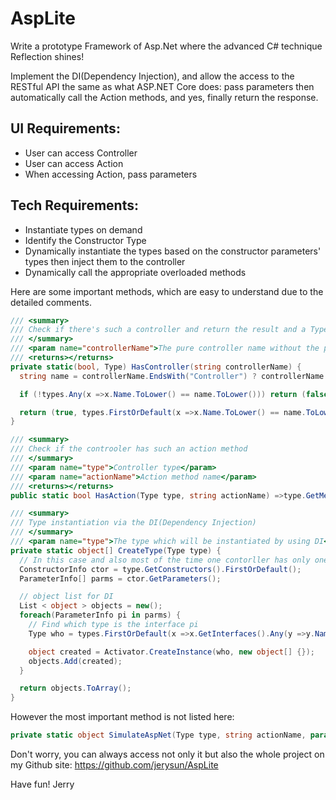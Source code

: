 # AspLite

Write a prototype Framework of Asp.Net where the advanced C# technique Reflection shines!

Implement the DI(Dependency Injection), and allow the access to the RESTful API the same as what ASP.NET Core does: pass parameters then automatically call the Action methods, and yes, finally return the response.

## UI Requirements:
- User can access Controller
- User can access Action
- When accessing Action, pass parameters

## Tech Requirements:
- Instantiate types on demand
- Identify the Constructor Type
- Dynamically instantiate the types based on the constructor parameters' types then inject them to the controller
- Dynamically call the appropriate overloaded methods

Here are some important methods, which are easy to understand due to the detailed comments.

```C#
/// <summary>
/// Check if there's such a controller and return the result and a Type as well
/// </summary>
/// <param name="controllerName">The pure controller name without the postfix "controller"</param>
/// <returns></returns>
private static(bool, Type) HasController(string controllerName) {
  string name = controllerName.EndsWith("Controller") ? controllerName: controllerName + "Controller";

  if (!types.Any(x =>x.Name.ToLower() == name.ToLower())) return (false, null);

  return (true, types.FirstOrDefault(x =>x.Name.ToLower() == name.ToLower()));
}

/// <summary>
/// Check if the controoler has such an action method
/// </summary>
/// <param name="type">Controller type</param>
/// <param name="actionName">Action method name</param>
/// <returns></returns>
public static bool HasAction(Type type, string actionName) =>type.GetMethods().Any(m =>m.Name.ToLower() == actionName.ToLower());

/// <summary>
/// Type instantiation via the DI(Dependency Injection)
/// </summary>
/// <param name="type">The type which will be instantiated by using DI</param>
private static object[] CreateType(Type type) {
  // In this case and also most of the time one contorller has only one constructor
  ConstructorInfo ctor = type.GetConstructors().FirstOrDefault();
  ParameterInfo[] parms = ctor.GetParameters();

  // object list for DI
  List < object > objects = new();
  foreach(ParameterInfo pi in parms) {
    // Find which type is the interface pi
    Type who = types.FirstOrDefault(x =>x.GetInterfaces().Any(y =>y.Name == pi.ParameterType.Name));

    object created = Activator.CreateInstance(who, new object[] {});
    objects.Add(created);
  }

  return objects.ToArray();
}
```

However the most important method is not listed here:
```C#
private static object SimulateAspNet(Type type, string actionName, params object[] parms);
```

Don't worry, you can always access not only it but also the whole project on my Github site: https://github.com/jerysun/AspLite

Have fun!
Jerry